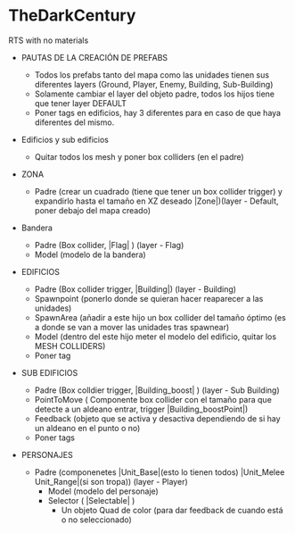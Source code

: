 # TheDarkCentury
RTS with no materials

- PAUTAS DE LA CREACIÓN DE PREFABS
  - Todos los prefabs tanto del mapa como las unidades tienen sus diferentes layers (Ground, Player, Enemy, Building, Sub-Building)
  - Solamente cambiar el layer del objeto padre, todos los hijos tiene que tener layer DEFAULT
  - Poner tags en edificios, hay 3 diferentes para en caso de que haya diferentes del mismo.

- Edificios y sub edificios
    - Quitar todos los mesh y poner box colliders (en el padre)

- ZONA 
  -  Padre (crear un cuadrado (tiene que tener un box collider trigger) y expandirlo hasta el tamaño en XZ deseado |Zone|)(layer - Default, poner debajo del mapa creado)

- Bandera 
  -  Padre (Box collider, |Flag| ) (layer - Flag)
    - Model (modelo de la bandera)
- EDIFICIOS 
  -  Padre (Box collider trigger, |Building|) (layer - Building)
    - Spawnpoint (ponerlo donde se quieran hacer reaparecer a las unidades)
    - SpawnArea (añadir a este hijo un box collider del tamaño óptimo (es a donde se van a mover las unidades tras spawnear)
    - Model (dentro del este hijo meter el modelo del edificio, quitar los MESH COLLIDERS)
    - Poner tag 
    
- SUB EDIFICIOS 
  -  Padre (Box colldier trigger, |Building_boost| ) (layer - Sub Building)
    - PointToMove ( Componente box collider con el tamaño para que detecte a un aldeano entrar, trigger |Building_boostPoint|)
    - Feedback (objeto que se activa y desactiva dependiendo de si hay un aldeano en el punto o no)
    - Poner tags

- PERSONAJES 
  - Padre (componenetes |Unit_Base|(esto lo tienen todos) |Unit_Melee Unit_Range|(si son tropa)) (layer - Player)
    - Model (modelo del personaje)
    - Selector ( |Selectable| )
      - Un objeto Quad de color (para dar feedback de cuando está o no seleccionado)
